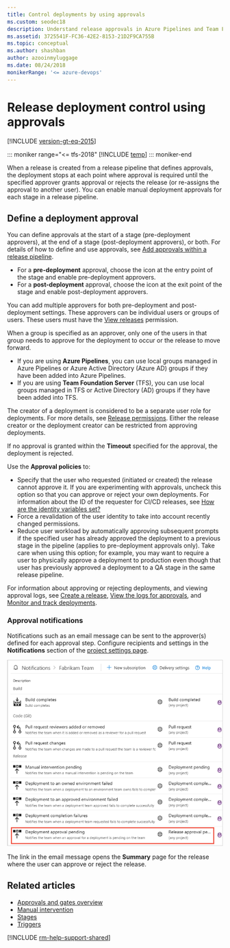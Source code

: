 ```yaml
---
title: Control deployments by using approvals
ms.custom: seodec18
description: Understand release approvals in Azure Pipelines and Team Foundation Server (TFS)
ms.assetid: 3725541F-FC36-42E2-8153-21D2F9CA755B
ms.topic: conceptual
ms.author: shashban
author: azooinmyluggage
ms.date: 08/24/2018
monikerRange: '<= azure-devops'
---
```


# Release deployment control using approvals

[!INCLUDE [version-gt-eq-2015](../../../includes/version-gt-eq-2015.md)]

::: moniker range="<= tfs-2018"
[!INCLUDE [temp](../../includes/concept-rename-note.md)]
::: moniker-end

When a release is created from a release pipeline that defines
approvals, the deployment stops at each point where approval is required
until the specified approver grants approval or rejects the release (or
re-assigns the approval to another user).
You can enable manual deployment approvals for each stage in a release pipeline.

## Define a deployment approval

You can define approvals at the start of a stage (pre-deployment approvers), 
at the end of a stage (post-deployment approvers), or both. For details of 
how to define and use approvals, see [Add approvals within a release pipeline](../define-multistage-release-process.md#add-approvals).

* For a **pre-deployment** approval, choose the icon at the entry point of the stage
   and enable pre-deployment approvers.
* For a **post-deployment** approval, choose the icon at the exit point of the stage
   and enable post-deployment approvers.

You can add multiple approvers for both pre-deployment and post-deployment settings.
These approvers can be individual users or groups of users. These users must have the
[View releases](../../policies/permissions.md#set-release-permissions) permission.


When a group is specified as an approver, only one of the users in that group needs to approve
for the deployment to occur or the release to move forward.

   * If you are using **Azure Pipelines**, you
     can use local groups managed in Azure Pipelines or
     Azure Active Directory (Azure AD) groups if they have been
     added into Azure Pipelines.
   * If you are using **Team Foundation Server** (TFS),
     you can use local groups managed in TFS or Active
     Directory (AD) groups if they have been added into TFS.

The creator of a deployment is considered to be a separate user
role for deployments. For more details,
see [Release permissions](../../policies/permissions.md#set-release-permissions).
Either the release creator or the deployment creator can be restricted from approving deployments.

If no approval is granted within the **Timeout** specified for the approval, the deployment is rejected.

Use the **Approval policies** to:

   * Specify that the user who requested (initiated or created) the release cannot approve it.
     If you are experimenting with approvals, uncheck this option so that you can approve or reject your own deployments.
     For information about the ID of the requester for CI/CD releases, see [How are the identity variables set?](../../build/variables.md#how-are-the-identity-variables-set)
   * Force a revalidation of the user identity to take into account recently changed permissions.
   * Reduce user workload by automatically approving subsequent prompts if the specified
     user has already approved the deployment to a previous stage in the pipeline
     (applies to pre-deployment approvals only). Take care when using this option; for example, you may
     want to require a user to physically approve a deployment to production even though that user has
     previously approved a deployment to a QA stage in the same release pipeline.  

For information about approving or rejecting deployments, and viewing approval logs, see
[Create a release](../define-multistage-release-process.md#create-release),
[View the logs for approvals](../deploy-using-approvals.md#set-up-manual-validation), and
[Monitor and track deployments](../define-multistage-release-process.md#monitor-track).

### Approval notifications

Notifications such as an email message can be sent to the approver(s) defined for
each approval step. Configure recipients and settings in the **Notifications** section of the 
[project settings page](../../../project/navigation/go-to-service-page.md#open-project-settings).

![configuring notifications for manual approvals](media/notifications.png)
  
The link in the email message opens the **Summary** page for the release
where the user can approve or reject the release.

## Related articles

* [Approvals and gates overview](index.md)
* [Manual intervention](../deploy-using-approvals.md#configure-maninter)
* [Stages](../../process/stages.md)
* [Triggers](../triggers.md)

[!INCLUDE [rm-help-support-shared](../../includes/rm-help-support-shared.md)]
